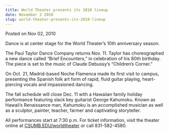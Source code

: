```yaml
---
title: World Theater presents its 2010 lineup
date: November 2 2010
slug: world-theater-presents-its-2010-lineup
---
```


  



<span class="date">Posted on Nov 02, 2010    </span>
<p>Dance is at center stage for the World Theater&#x2019;s 10th
anniversary season.</p>
<p>The Paul Taylor Dance Company returns Nov. 11. Taylor has
choreographed a new dance called &#x201C;Brief Encounters,&#x201D; in celebration
of his 80th birthday. The piece is set to the music of Claude
Debussy&#x2019;s &#x201C;Children&#x2019;s Corner.&#x201D;</p>
<p>On Oct. 21, Madrid-based Noche Flamenca made its first visit to
campus, presenting the Spanish folk art form of rapid, fluid guitar
playing, heart-piercing vocals and impassioned dancing.</p>
<p>The fall schedule will close Dec. 11 with a Hawaiian family
holiday performance featuring slack key guitarist George Kahumoku.
Known as Hawaii&#x2019;s Renaissance man, Kahumoku is an accomplished
musician as well as a sculptor, painter, teacher, farmer and
captivating storyteller.</p>
<p>All performances start at 7:30 p.m. For ticket information,
visit the theater online at <a href="https://worldtheater.csumb.edu/" rel="nofollow">CSUMB.EDU/worldtheater</a> or call 831-582-4580.<br>
<br>
&#xA0;</br></br></p>
<p><br>
&#xA0;</br></p>
<p><br>
&#xA0;</br></p>
<p><br>
&#xA0;</br></p>
<p><br>
&#xA0;</br></p>
<p><br>
&#xA0;</br></p>
<p><br>
&#xA0;</br></p>
<p><br>
&#xA0;</br></p>
<p><br>
&#xA0;</br></p>
<p><br>
&#xA0;</br></p>
<p><br>
&#xA0;</br></p>
<p><br>
&#xA0;</br></p>
<p><br>
&#xA0;</br></p>
<p><br>
&#xA0;</br></p>
<p><br>
&#xA0;</br></p>





```
